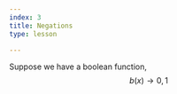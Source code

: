 ```yaml
---
index: 3
title: Negations
type: lesson

---
```


Suppose we have a boolean function,  
$$ b(x) \to {0,1}$$

<!--stackedit_data:
eyJoaXN0b3J5IjpbLTIwOTY0NzUxNTQsLTkxMTU1OTIzMl19
-->